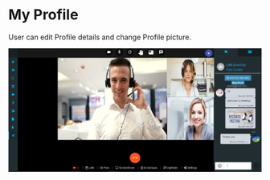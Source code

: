 # My Profile

User can edit Profile details and change Profile picture.

![](../.gitbook/assets/image%20%28173%29.png)

